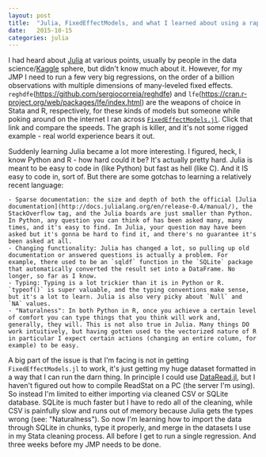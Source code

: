 ```yaml
---
layout: post
title:  "Julia, FixedEffectModels, and what I learned about using a rapidly evolving language "
date:   2015-10-15
categories: julia
---
```


I had heard about [Julia](http://julialang.org/) at various points, usually by people in the data science/[Kaggle](https://www.kaggle.com/) sphere, but didn't know much about it. However, for my JMP I need to run a few very big regressions, on the order of a billion observations with multiple dimensions of many-leveled fixed effects. `reghdfe`(https://github.com/sergiocorreia/reghdfe) and `lfe`(https://cran.r-project.org/web/packages/lfe/index.html) are the weapons of choice in Stata and R, respectively, for these kinds of models but someone while poking around on the internet I ran across [`FixedEffectModels.jl`](https://github.com/matthieugomez/FixedEffectModels.jl). Click that link and compare the speeds. The graph is killer, and it's not some rigged example - real world experience bears it out.

Suddenly learning Julia became a lot more interesting. I figured, heck, I know Python and R - how hard could it be? It's actually pretty hard. Julia is meant to be easy to code in (like Python) but fast as hell (like C). And it IS easy to code in, sort of. But there are some gotchas to learning a relatively recent language:

    - Sparse documentation: the size and depth of both the official [Julia documentation](http://docs.julialang.org/en/release-0.4/manual/), the StackOverflow tag, and the Julia boards are just smaller than Python. In Python, any question you can think of has been asked many, many times, and it's easy to find. In Julia, your question may have been asked but it's gonna be hard to find it, and there's no guarantee it's been asked at all.
    - Changing functionality: Julia has changed a lot, so pulling up old documentation or answered questions is actually a problem. For example, there used to be an `sqldf` function in the `SQLite` package that automatically converted the result set into a DataFrame. No longer, so far as I know.
    - Typing: Typing is a lot trickier than it is in Python or R. `typeof()` is super valuable, and the typing conventions make sense, but it's a lot to learn. Julia is also very picky about `Null` and `NA` values.
    - "Naturalness": In both Python in R, once you achieve a certain level of comfort you can type things that you think will work and, generally, they will. This is not also true in Julia. Many things DO work intuitively, but having gotten used to the vectorized nature of R in particular I expect certain actions (changing an entire column, for example) to be easy.

A big part of the issue is that I'm facing is not in getting `FixedEffectModels.jl` to work, it's just getting my huge dataset formatted in a way that I can run the darn thing. In principle I could use [DataRead.jl](https://github.com/WizardMac/DataRead.jl), but I haven't figured out how to compile ReadStat on a PC (the server I'm using). So instead I'm limited to either importing via cleaned CSV or SQLite database. SQLite is much faster but I have to redo all of the cleaning, while CSV is painfully slow and runs out of memory because Julia gets the types wrong (see: "Naturalness"). So now I'm learning how to import the data through SQLite in chunks, type it properly, and merge in the datasets I use in my Stata cleaning process. All before I get to run a single regression. And three weeks before my JMP needs to be done. 
